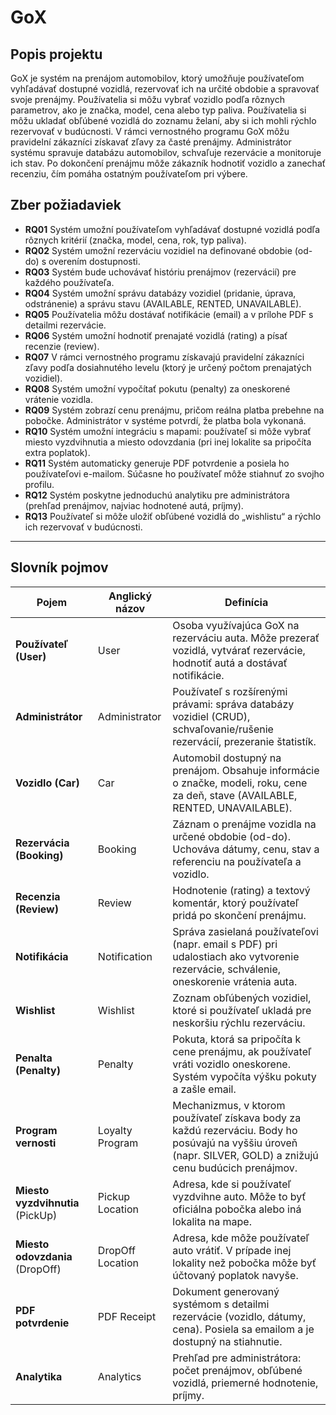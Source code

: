 # GoX 

## Popis projektu  

GoX je systém na prenájom automobilov, ktorý umožňuje používateľom vyhľadávať dostupné vozidlá, rezervovať ich na určité obdobie a spravovať svoje prenájmy. Používatelia si môžu vybrať vozidlo podľa rôznych parametrov, ako je značka, model, cena alebo typ paliva. Používatelia si môžu ukladať obľúbené vozidlá do zoznamu želaní, aby si ich mohli rýchlo rezervovať v budúcnosti. V rámci vernostného programu GoX môžu pravidelní zákazníci získavať zľavy za časté prenájmy. Administrátor systému spravuje databázu automobilov, schvaľuje rezervácie a monitoruje ich stav. Po dokončení prenájmu môže zákazník hodnotiť vozidlo a zanechať recenziu, čím pomáha ostatným používateľom pri výbere. 

## Zber požiadaviek

- **RQ01** Systém umožní používateľom vyhľadávať dostupné vozidlá podľa rôznych kritérií (značka, model, cena, rok, typ paliva).
- **RQ02** Systém umožní rezerváciu vozidiel na definované obdobie (od-do) s overením dostupnosti.
- **RQ03** Systém bude uchovávať históriu prenájmov (rezervácií) pre každého používateľa.
- **RQ04** Systém umožní správu databázy vozidiel (pridanie, úprava, odstránenie) a správu stavu (AVAILABLE, RENTED, UNAVAILABLE).
- **RQ05** Používatelia môžu dostávať notifikácie (email) a v prílohe PDF s detailmi rezervácie.
- **RQ06** Systém umožní hodnotiť prenajaté vozidlá (rating) a písať recenzie (review).
- **RQ07** V rámci vernostného programu získavajú pravidelní zákazníci zľavy podľa dosiahnutého levelu (ktorý je určený počtom prenajatých vozidiel).
- **RQ08** Systém umožní vypočítať pokutu (penalty) za oneskorené vrátenie vozidla.
- **RQ09** Systém zobrazí cenu prenájmu, pričom reálna platba prebehne na pobočke. Administrátor v systéme potvrdí, že platba bola vykonaná.
- **RQ10** Systém umožní integráciu s mapami: používateľ si môže vybrať miesto vyzdvihnutia a miesto odovzdania (pri inej lokalite sa pripočíta extra poplatok).
- **RQ11** Systém automaticky generuje PDF potvrdenie a posiela ho používateľovi e-mailom. Súčasne ho používateľ môže stiahnuť zo svojho profilu.
- **RQ12** Systém poskytne jednoduchú analytiku pre administrátora (prehľad prenájmov, najviac hodnotené autá, príjmy).
- **RQ13** Používateľ si môže uložiť obľúbené vozidlá do „wishlistu“ a rýchlo ich rezervovať v budúcnosti.

---

## Slovník pojmov

| **Pojem**                | **Anglický názov** | **Definícia**                                                                                                                         |
|--------------------------|--------------------|---------------------------------------------------------------------------------------------------------------------------------------|
| **Používateľ (User)**    | User               | Osoba využívajúca GoX na rezerváciu auta. Môže prezerať vozidlá, vytvárať rezervácie, hodnotiť autá a dostávať notifikácie.            |
| **Administrátor**        | Administrator      | Používateľ s rozšírenými právami: správa databázy vozidiel (CRUD), schvaľovanie/rušenie rezervácií, prezeranie štatistík.              |
| **Vozidlo (Car)**        | Car                | Automobil dostupný na prenájom. Obsahuje informácie o značke, modeli, roku, cene za deň, stave (AVAILABLE, RENTED, UNAVAILABLE).       |
| **Rezervácia (Booking)** | Booking            | Záznam o prenájme vozidla na určené obdobie (od-do). Uchováva dátumy, cenu, stav a referenciu na používateľa a vozidlo.                |
| **Recenzia (Review)**    | Review             | Hodnotenie (rating) a textový komentár, ktorý používateľ pridá po skončení prenájmu.                                                  |
| **Notifikácia**          | Notification       | Správa zasielaná používateľovi (napr. email s PDF) pri udalostiach ako vytvorenie rezervácie, schválenie, oneskorenie vrátenia auta.  |
| **Wishlist**             | Wishlist           | Zoznam obľúbených vozidiel, ktoré si používateľ ukladá pre neskoršiu rýchlu rezerváciu.                                               |
| **Penalta (Penalty)**    | Penalty            | Pokuta, ktorá sa pripočíta k cene prenájmu, ak používateľ vráti vozidlo oneskorene. Systém vypočíta výšku pokuty a zašle email.        |
| **Program vernosti**     | Loyalty Program    | Mechanizmus, v ktorom používateľ získava body za každú rezerváciu. Body ho posúvajú na vyššiu úroveň (napr. SILVER, GOLD) a znižujú cenu budúcich prenájmov. |
| **Miesto vyzdvihnutia** (PickUp) | Pickup Location  | Adresa, kde si používateľ vyzdvihne auto. Môže to byť oficiálna pobočka alebo iná lokalita na mape.                                     |
| **Miesto odovzdania** (DropOff) | DropOff Location | Adresa, kde môže používateľ auto vrátiť. V prípade inej lokality než pobočka môže byť účtovaný poplatok navyše.                         |
| **PDF potvrdenie**       | PDF Receipt        | Dokument generovaný systémom s detailmi rezervácie (vozidlo, dátumy, cena). Posiela sa emailom a je dostupný na stiahnutie.           |
| **Analytika**            | Analytics          | Prehľad pre administrátora: počet prenájmov, obľúbené vozidlá, priemerné hodnotenie, príjmy.                                          |
